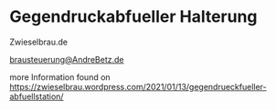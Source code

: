 # Gegendruckabfueller Halterung
Zwieselbrau.de

brausteuerung@AndreBetz.de
 
more Information found on 
https://zwieselbrau.wordpress.com/2021/01/13/gegendrueckfueller-abfuellstation/



